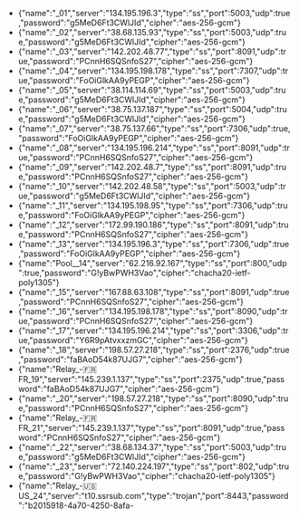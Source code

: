 - {"name":"_01","server":"134.195.196.3","type":"ss","port":5003,"udp":true,"password":"g5MeD6Ft3CWlJId","cipher":"aes-256-gcm"}
- {"name":"_02","server":"38.68.135.93","type":"ss","port":5003,"udp":true,"password":"g5MeD6Ft3CWlJId","cipher":"aes-256-gcm"}
- {"name":"_03","server":"142.202.48.77","type":"ss","port":8091,"udp":true,"password":"PCnnH6SQSnfoS27","cipher":"aes-256-gcm"}
- {"name":"_04","server":"134.195.198.178","type":"ss","port":7307,"udp":true,"password":"FoOiGlkAA9yPEGP","cipher":"aes-256-gcm"}
- {"name":"_05","server":"38.114.114.69","type":"ss","port":5003,"udp":true,"password":"g5MeD6Ft3CWlJId","cipher":"aes-256-gcm"}
- {"name":"_06","server":"38.75.137.187","type":"ss","port":5004,"udp":true,"password":"g5MeD6Ft3CWlJId","cipher":"aes-256-gcm"}
- {"name":"_07","server":"38.75.137.66","type":"ss","port":7306,"udp":true,"password":"FoOiGlkAA9yPEGP","cipher":"aes-256-gcm"}
- {"name":"_08","server":"134.195.196.214","type":"ss","port":8091,"udp":true,"password":"PCnnH6SQSnfoS27","cipher":"aes-256-gcm"}
- {"name":"_09","server":"142.202.48.7","type":"ss","port":8091,"udp":true,"password":"PCnnH6SQSnfoS27","cipher":"aes-256-gcm"}
- {"name":"_10","server":"142.202.48.58","type":"ss","port":5003,"udp":true,"password":"g5MeD6Ft3CWlJId","cipher":"aes-256-gcm"}
- {"name":"_11","server":"134.195.198.95","type":"ss","port":7306,"udp":true,"password":"FoOiGlkAA9yPEGP","cipher":"aes-256-gcm"}
- {"name":"_12","server":"172.99.190.186","type":"ss","port":8091,"udp":true,"password":"PCnnH6SQSnfoS27","cipher":"aes-256-gcm"}
- {"name":"_13","server":"134.195.196.3","type":"ss","port":7306,"udp":true,"password":"FoOiGlkAA9yPEGP","cipher":"aes-256-gcm"}
- {"name":"Pool__14","server":"62.216.92.167","type":"ss","port":800,"udp":true,"password":"G!yBwPWH3Vao","cipher":"chacha20-ietf-poly1305"}
- {"name":"_15","server":"167.88.63.108","type":"ss","port":8091,"udp":true,"password":"PCnnH6SQSnfoS27","cipher":"aes-256-gcm"}
- {"name":"_16","server":"134.195.198.178","type":"ss","port":8090,"udp":true,"password":"PCnnH6SQSnfoS27","cipher":"aes-256-gcm"}
- {"name":"_17","server":"134.195.196.214","type":"ss","port":3306,"udp":true,"password":"Y6R9pAtvxxzmGC","cipher":"aes-256-gcm"}
- {"name":"_18","server":"198.57.27.218","type":"ss","port":2376,"udp":true,"password":"faBAoD54k87UJG7","cipher":"aes-256-gcm"}
- {"name":"Relay_-🇫🇷FR_19","server":"145.239.1.137","type":"ss","port":2375,"udp":true,"password":"faBAoD54k87UJG7","cipher":"aes-256-gcm"}
- {"name":"_20","server":"198.57.27.218","type":"ss","port":8090,"udp":true,"password":"PCnnH6SQSnfoS27","cipher":"aes-256-gcm"}
- {"name":"Relay_-🇫🇷FR_21","server":"145.239.1.137","type":"ss","port":8091,"udp":true,"password":"PCnnH6SQSnfoS27","cipher":"aes-256-gcm"}
- {"name":"_22","server":"38.68.134.37","type":"ss","port":5003,"udp":true,"password":"g5MeD6Ft3CWlJId","cipher":"aes-256-gcm"}
- {"name":"_23","server":"72.140.224.197","type":"ss","port":802,"udp":true,"password":"G!yBwPWH3Vao","cipher":"chacha20-ietf-poly1305"}
- {"name":"Relay_-🇺🇸US_24","server":"t10.ssrsub.com","type":"trojan","port":8443,"password":"b2015918-4a70-4250-8afa-
